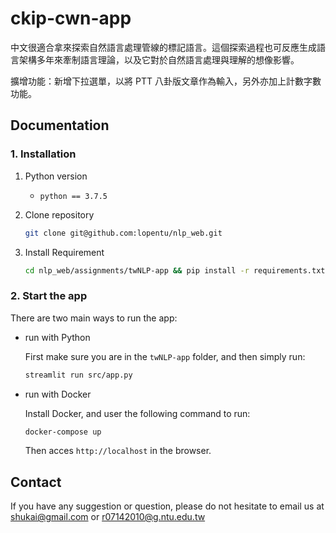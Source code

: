 # **ckip-cwn-app**
中文很適合拿來探索自然語言處理管線的標記語言。這個探索過程也可反應生成語言架構多年來牽制語言理論，以及它對於自然語言處理與理解的想像影響。

擴增功能：新增下拉選單，以將 PTT 八卦版文章作為輸入，另外亦加上計數字數功能。

## **Documentation**
### 1. Installation

1. Python version
   * `python == 3.7.5`

2. Clone repository

    ```bash
    git clone git@github.com:lopentu/nlp_web.git
    ```

3. Install Requirement
    ```bash
    cd nlp_web/assignments/twNLP-app && pip install -r requirements.txt      
    ```


### 2. Start the app
There are two main ways to run the app:

- run with Python 

  First make sure you are in the `twNLP-app` folder, and then simply run:

  ```bash 
  streamlit run src/app.py
  ```

- run with Docker
  
  Install Docker, and user the following command to run:
  
  ```bash
  docker-compose up
  ```

  Then acces `http://localhost` in the browser.


## Contact
If you have any suggestion or question, please do not hesitate to email us at shukai@gmail.com or r07142010@g.ntu.edu.tw
